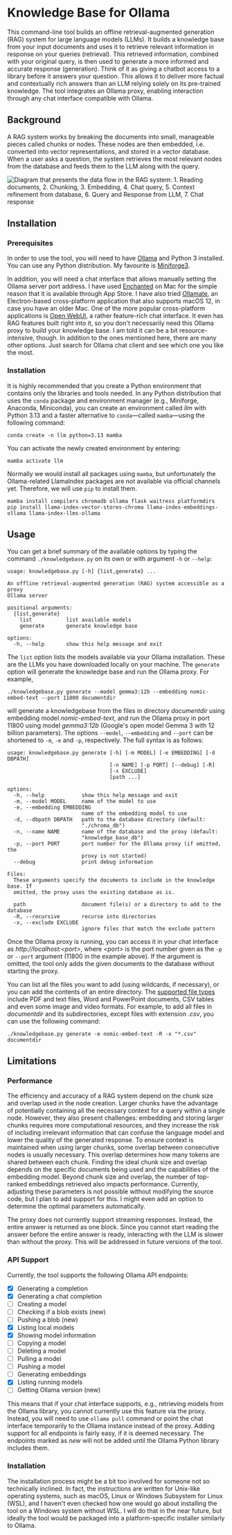 # Knowledge Base for Ollama

This command-line tool builds an offline retrieval-augmented generation (RAG) system for large language models (LLMs). It builds a knowledge base from your input documents and uses it to retrieve relevant information in response on your queries (retrieval). This retrieved information, combined with your original query, is then used to generate a more informed and accurate response (generation). Think of it as giving a chatbot access to a library before it answers your question. This allows it to deliver more factual and contextually rich answers than an LLM relying solely on its pre-trained knowledge. The tool integrates an Ollama proxy, enabling interaction through any chat interface compatible with Ollama.

## Background

A RAG system works by breaking the documents into small, manageable pieces called chunks or nodes. These nodes are then embedded, i.e. converted into vector representations, and stored in a vector database.  When a user asks a question, the system retrieves the most relevant nodes from the database and feeds them to the LLM along with the query.

![Diagram that presents the data flow in the RAG system: 1. Reading documents, 2. Chunking, 3. Embedding, 4. Chat query, 5. Context refinement from database, 6. Query and Response from LLM, 7. Chat response](./ragsystem.svg)

## Installation

### Prerequisites

In order to use the tool, you will need to have [Ollama](https://ollama.com) and Python 3 installed. You can use any Python distribution. My favourite is [Miniforge3](https://github.com/conda-forge/miniforge).

In addition, you will need a chat interface that allows manually setting the Ollama server port address. I have used [Enchanted](https://github.com/gluonfield/enchanted) on Mac for the simple reason that it is available through App Store. I have also tried [Ollamate](https://github.com/humangems/ollamate), an Electron-based cross-platform application that also supports macOS 12, in case you have an older Mac. One of the more popular cross-platform applications is [Open WebUI](https://github.com/open-webui/open-webui), a rather feature-rich chat interface. It even has RAG features built right into it, so you don't necessarily need this Ollama proxy to build your knowledge base. I am told it can be a bit resource-intensive, though. In addition to the ones mentioned here, there are many other options. Just search for Ollama chat client and see which one you like the most.

### Installation

It is highly recommended that you create a Python environment that contains only the libraries and tools needed. In any Python distribution that uses the `conda` package and environment manager (e.g., Miniforge, Anaconda, Miniconda), you can create an environment called *llm* with Python 3.13 and a faster alternative to `conda`—called `mamba`—using the following command:
```
conda create -n llm python=3.13 mamba
```
You can activate the newly created environment by entering:
```
mamba activate llm
```
Normally we would install all packages using `mamba`, but unfortunately the Ollama-related LlamaIndex packages are not available via official channels yet. Therefore, we will use `pip` to install them.
```
mamba install compilers chromadb ollama flask waitress platformdirs
pip install llama-index-vector-stores-chroma llama-index-embeddings-ollama llama-index-llms-ollama 
```

## Usage

You can get a brief summary of the available options by typing the command `./knowledgebase.py` on its own or with argument `-h` or `--help`:
```
usage: knowledgebase.py [-h] {list,generate} ...

An offline retrieval-augmented generation (RAG) system accessible as a proxy
Ollama server

positional arguments:
  {list,generate}
    list           list available models
    generate       generate knowledge base

options:
  -h, --help       show this help message and exit
```

The `list` option lists the models available via your Ollama installation. These are the LLMs you have downloaded locally on your machine. The `generate` option will generate the knowledge base and run the Ollama proxy. For example,
```
./knowledgebase.py generate --model gemma3:12b --embedding nomic-embed-text --port 11800 documentdir
```
will generate a knowledgebase from the files in directory *documentdir* using embedding model *nomic-embed-text*, and run the Ollama proxy in port 11800 using model *gemma3:12b* (Google's open model Gemma 3 with 12 billion parameters). The options `--model`, `--embedding` and `--port` can be shortened to `-m`, `-e` and `-p`, respectively. The full syntax is as follows:
```
usage: knowledgebase.py generate [-h] [-m MODEL] [-e EMBEDDING] [-d DBPATH]
                                 [-n NAME] [-p PORT] [--debug] [-R]
                                 [-x EXCLUDE]
                                 [path ...]

options:
  -h, --help            show this help message and exit
  -m, --model MODEL     name of the model to use
  -e, --embedding EMBEDDING
                        name of the embedding model to use
  -d, --dbpath DBPATH   path to the database directory (default:
                        "./chroma_db")
  -n, --name NAME       name of the database and the proxy (default:
                        "knowledge_base_db")
  -p, --port PORT       port number for the Ollama proxy (if omitted, the
                        proxy is not started)
  --debug               print debug information

Files:
  These arguments specify the documents to include in the knowledge base. If
  omitted, the proxy uses the existing database as is.

  path                  document file(s) or a directory to add to the database
  -R, --recursive       recurse into directories
  -x, --exclude EXCLUDE
                        ignore files that match the exclude pattern
```

Once the Ollama proxy is running, you can access it in your chat interface as *http&colon;//localhost:&lt;port&gt;*, where *&lt;port&gt;* is the port number given as the `-p` or `--port` argument (11800 in the example above). If the argument is omitted, the tool only adds the given documents to the database without starting the proxy.

You can list all the files you want to add (using wildcards, if necessary), or you can add the contents of an entire directory. The [supported file types](https://docs.llamaindex.ai/en/stable/module_guides/loading/simpledirectoryreader/#supported-file-types) include PDF and text files, Word and PowerPoint documents, CSV tables and even some image and video formats. For example, to add all files in *documentdir* and its subdirectories, except files with extension *.csv*, you can use the following command:
```
./knowledgebase.py generate -e nomic-embed-text -R -x "*.csv" documentdir 
```

## Limitations

### Performance

The efficiency and accuracy of a RAG system depend on the chunk size and overlap used in the node creation. Larger chunks have the advantage of potentially containing all the necessary context for a query within a single node. However, they also present challenges: embedding and storing larger chunks requires more computational resources, and they increase the risk of including irrelevant information that can confuse the language model and lower the quality of the generated response. To ensure context is maintained when using larger chunks, some overlap between consecutive nodes is usually necessary. This overlap determines how many tokens are shared between each chunk. Finding the ideal chunk size and overlap depends on the specific documents being used and the capabilities of the embedding model. Beyond chunk size and overlap, the number of top-ranked embeddings retrieved also impacts performance. Currently, adjusting these parameters is not possible without modifying the source code, but I plan to add support for this. I might even add an option to determine the optimal parameters automatically.

The proxy does not currently support streaming responses. Instead, the entire answer is returned as one block. Since you cannot start reading the answer before the entire answer is ready, interacting with the LLM is slower than without the proxy. This will be addressed in future versions of the tool.

### API Support

Currently, the tool supports the following Ollama API endpoints:
- [x] Generating a completion
- [x] Generating a chat completion
- [ ] Creating a model
- [ ] Checking if a blob exists (new)
- [ ] Pushing a blob (new)
- [x] Listing local models
- [x] Showing model information
- [ ] Copying a model
- [ ] Deleting a model
- [ ] Pulling a model
- [ ] Pushing a model
- [ ] Generating embeddings
- [x] Listing running models
- [ ] Getting Ollama version (new)

This means that if your chat interface supports, e.g., retrieving models from the Ollama library, you cannot currently use this feature via the proxy. Instead, you will need to use `ollama pull` command or point the chat interface temporarily to the Ollama instance instead of the proxy. Adding support for all endpoints is fairly easy, if it is deemed necessary. The endpoints marked as *new* will not be added until the Ollama Python library includes them.

### Installation

The installation process might be a bit too involved for someone not so technically inclined. In fact, the instructions are written for Unix-like operating systems, such as macOS, Linux or Windows Subsystem for Linux (WSL), and I haven't even checked how one would go about installing the tool on a Windows system without WSL. I will do that in the near future, but ideally the tool would be packaged into a platform-specific installer similarly to Ollama. 

